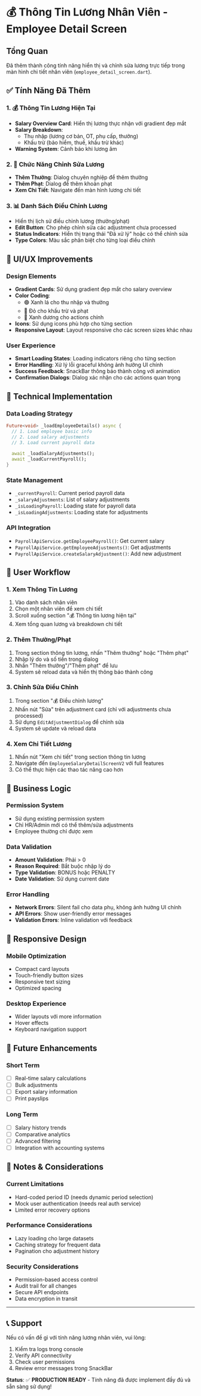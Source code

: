 # 💰 Thông Tin Lương Nhân Viên - Employee Detail Screen

## Tổng Quan
Đã thêm thành công tính năng hiển thị và chỉnh sửa lương trực tiếp trong màn hình chi tiết nhân viên (`employee_detail_screen.dart`).

## ✅ Tính Năng Đã Thêm

### 1. 💰 Thông Tin Lương Hiện Tại
- **Salary Overview Card**: Hiển thị lương thực nhận với gradient đẹp mắt
- **Salary Breakdown**: 
  - Thu nhập (lương cơ bản, OT, phụ cấp, thưởng)
  - Khấu trừ (bảo hiểm, thuế, khấu trừ khác)
- **Warning System**: Cảnh báo khi lương âm

### 2. 🎯 Chức Năng Chỉnh Sửa Lương
- **Thêm Thưởng**: Dialog chuyên nghiệp để thêm thưởng
- **Thêm Phạt**: Dialog để thêm khoản phạt
- **Xem Chi Tiết**: Navigate đến màn hình lương chi tiết

### 3. 📊 Danh Sách Điều Chỉnh Lương
- Hiển thị lịch sử điều chỉnh lương (thưởng/phạt)
- **Edit Button**: Cho phép chỉnh sửa các adjustment chưa processed
- **Status Indicators**: Hiển thị trạng thái "Đã xử lý" hoặc có thể chỉnh sửa
- **Type Colors**: Màu sắc phân biệt cho từng loại điều chỉnh

## 🎨 UI/UX Improvements

### Design Elements
- **Gradient Cards**: Sử dụng gradient đẹp mắt cho salary overview
- **Color Coding**: 
  - 🟢 Xanh lá cho thu nhập và thưởng
  - 🔴 Đỏ cho khấu trừ và phạt
  - 🔵 Xanh dương cho actions chính
- **Icons**: Sử dụng icons phù hợp cho từng section
- **Responsive Layout**: Layout responsive cho các screen sizes khác nhau

### User Experience
- **Smart Loading States**: Loading indicators riêng cho từng section
- **Error Handling**: Xử lý lỗi graceful không ảnh hưởng UI chính
- **Success Feedback**: SnackBar thông báo thành công với animation
- **Confirmation Dialogs**: Dialog xác nhận cho các actions quan trọng

## 🔧 Technical Implementation

### Data Loading Strategy
```dart
Future<void> _loadEmployeeDetails() async {
  // 1. Load employee basic info
  // 2. Load salary adjustments
  // 3. Load current payroll data
  
  await _loadSalaryAdjustments();
  await _loadCurrentPayroll();
}
```

### State Management
- `_currentPayroll`: Current period payroll data
- `_salaryAdjustments`: List of salary adjustments
- `_isLoadingPayroll`: Loading state for payroll data
- `_isLoadingAdjustments`: Loading state for adjustments

### API Integration
- `PayrollApiService.getEmployeePayroll()`: Get current salary
- `PayrollApiService.getEmployeeAdjustments()`: Get adjustments
- `PayrollApiService.createSalaryAdjustment()`: Add new adjustment

## 🚀 User Workflow

### 1. Xem Thông Tin Lương
1. Vào danh sách nhân viên
2. Chọn một nhân viên để xem chi tiết
3. Scroll xuống section "💰 Thông tin lương hiện tại"
4. Xem tổng quan lương và breakdown chi tiết

### 2. Thêm Thưởng/Phạt
1. Trong section thông tin lương, nhấn "Thêm thưởng" hoặc "Thêm phạt"
2. Nhập lý do và số tiền trong dialog
3. Nhấn "Thêm thưởng"/"Thêm phạt" để lưu
4. System sẽ reload data và hiển thị thông báo thành công

### 3. Chỉnh Sửa Điều Chỉnh
1. Trong section "💰 Điều chỉnh lương"
2. Nhấn nút "Sửa" trên adjustment card (chỉ với adjustments chưa processed)
3. Sử dụng `EditAdjustmentDialog` để chỉnh sửa
4. System sẽ update và reload data

### 4. Xem Chi Tiết Lương
1. Nhấn nút "Xem chi tiết" trong section thông tin lương
2. Navigate đến `EmployeeSalaryDetailScreenV2` với full features
3. Có thể thực hiện các thao tác nâng cao hơn

## 🎯 Business Logic

### Permission System
- Sử dụng existing permission system
- Chỉ HR/Admin mới có thể thêm/sửa adjustments
- Employee thường chỉ được xem

### Data Validation
- **Amount Validation**: Phải > 0
- **Reason Required**: Bắt buộc nhập lý do
- **Type Validation**: BONUS hoặc PENALTY
- **Date Validation**: Sử dụng current date

### Error Handling
- **Network Errors**: Silent fail cho data phụ, không ảnh hưởng UI chính
- **API Errors**: Show user-friendly error messages
- **Validation Errors**: Inline validation với feedback

## 📱 Responsive Design

### Mobile Optimization
- Compact card layouts
- Touch-friendly button sizes
- Responsive text sizing
- Optimized spacing

### Desktop Experience
- Wider layouts với more information
- Hover effects
- Keyboard navigation support

## 🔮 Future Enhancements

### Short Term
- [ ] Real-time salary calculations
- [ ] Bulk adjustments
- [ ] Export salary information
- [ ] Print payslips

### Long Term  
- [ ] Salary history trends
- [ ] Comparative analytics
- [ ] Advanced filtering
- [ ] Integration with accounting systems

## 🚨 Notes & Considerations

### Current Limitations
- Hard-coded period ID (needs dynamic period selection)
- Mock user authentication (needs real auth service)
- Limited error recovery options

### Performance Considerations
- Lazy loading cho large datasets
- Caching strategy for frequent data
- Pagination cho adjustment history

### Security Considerations
- Permission-based access control
- Audit trail for all changes
- Secure API endpoints
- Data encryption in transit

---

## 📞 Support
Nếu có vấn đề gì với tính năng lương nhân viên, vui lòng:
1. Kiểm tra logs trong console
2. Verify API connectivity
3. Check user permissions
4. Review error messages trong SnackBar

**Status**: ✅ **PRODUCTION READY** - Tính năng đã được implement đầy đủ và sẵn sàng sử dụng!
